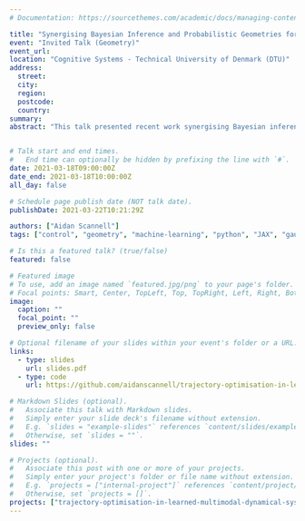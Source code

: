 ```yaml
---
# Documentation: https://sourcethemes.com/academic/docs/managing-content/

title: "Synergising Bayesian Inference and Probabilistic Geometries for Robotic Control"
event: "Invited Talk (Geometry)"
event_url:
location: "Cognitive Systems - Technical University of Denmark (DTU)"
address:
  street:
  city: 
  region:
  postcode:
  country: 
summary:
abstract: "This talk presented recent work synergising Bayesian inference and probabilistic Riemannian geometries to control multimodal dynamical systems (quadcopters). The work combines theory from probabilistic Riemannian geometry, that addressed issues of calculating lengths on stochastic manifolds, with trajectory optimisation techniques in learned multimodal dynamics models. The resulting trajectory optimisation technique finds trajectories that remain in a desired dynamics mode whilst avoiding regions of the learned dynamics with high epistemic uncertainty (see my recent [ICRA publication](https://www.aidanscannell.com/publication/trajectory-optimisation-in-learned-multimodal-dynamical-systems-via-latent-ode-collocation/paper.pdf))."


# Talk start and end times.
#   End time can optionally be hidden by prefixing the line with `#`.
date: 2021-03-18T09:00:00Z
date_end: 2021-03-18T10:00:00Z
all_day: false

# Schedule page publish date (NOT talk date).
publishDate: 2021-03-22T10:21:29Z

authors: ["Aidan Scannell"]
tags: ["control", "geometry", "machine-learning", "python", "JAX", "gaussian-processes", "probabilistic-modelling"]

# Is this a featured talk? (true/false)
featured: false

# Featured image
# To use, add an image named `featured.jpg/png` to your page's folder. 
# Focal points: Smart, Center, TopLeft, Top, TopRight, Left, Right, BottomLeft, Bottom, BottomRight.
image:
  caption: ""
  focal_point: ""
  preview_only: false

# Optional filename of your slides within your event's folder or a URL.
links:
  - type: slides
    url: slides.pdf
  - type: code
    url: https://github.com/aidanscannell/trajectory-optimisation-in-learned-multimodal-dynamical-systems.git

# Markdown Slides (optional).
#   Associate this talk with Markdown slides.
#   Simply enter your slide deck's filename without extension.
#   E.g. `slides = "example-slides"` references `content/slides/example-slides.md`.
#   Otherwise, set `slides = ""`.
slides: ""

# Projects (optional).
#   Associate this post with one or more of your projects.
#   Simply enter your project's folder or file name without extension.
#   E.g. `projects = ["internal-project"]` references `content/project/deep-learning/index.md`.
#   Otherwise, set `projects = []`.
projects: ["trajectory-optimisation-in-learned-multimodal-dynamical-systems"]
---
```

